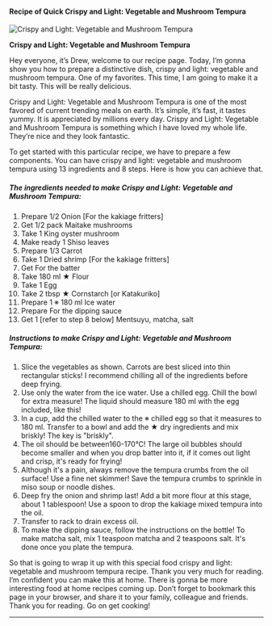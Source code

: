             

#### Recipe of Quick Crispy and Light: Vegetable and Mushroom Tempura

![Crispy and Light: Vegetable and Mushroom Tempura](https://img-global.cpcdn.com/recipes/4621611161354240/751x532cq70/crispy-and-light-vegetable-and-mushroom-tempura-recipe-main-photo.jpg)

**Crispy and Light: Vegetable and Mushroom Tempura**

Hey everyone, it’s Drew, welcome to our recipe page. Today, I’m gonna show you how to prepare a distinctive dish, crispy and light: vegetable and mushroom tempura. One of my favorites. This time, I am going to make it a bit tasty. This will be really delicious.

Crispy and Light: Vegetable and Mushroom Tempura is one of the most favored of current trending meals on earth. It’s simple, it’s fast, it tastes yummy. It is appreciated by millions every day. Crispy and Light: Vegetable and Mushroom Tempura is something which I have loved my whole life. They’re nice and they look fantastic.

To get started with this particular recipe, we have to prepare a few components. You can have crispy and light: vegetable and mushroom tempura using 13 ingredients and 8 steps. Here is how you can achieve that.

##### The ingredients needed to make Crispy and Light: Vegetable and Mushroom Tempura:

1.  Prepare 1/2 Onion \[For the kakiage fritters\]
2.  Get 1/2 pack Maitake mushrooms
3.  Take 1 King oyster mushroom
4.  Make ready 1 Shiso leaves
5.  Prepare 1/3 Carrot
6.  Take 1 Dried shrimp \[For the kakiage fritters\]
7.  Get For the batter
8.  Take 180 ml ★ Flour
9.  Take 1 Egg
10.  Take 2 tbsp ★ Cornstarch \[or Katakuriko\]
11.  Prepare 1 ※ 180 ml Ice water
12.  Prepare For the dipping sauce
13.  Get 1 \[refer to step 8 below\] Mentsuyu, matcha, salt

##### Instructions to make Crispy and Light: Vegetable and Mushroom Tempura:

1.  Slice the vegetables as shown. Carrots are best sliced into thin rectangular sticks! I recommend chilling all of the ingredients before deep frying.
2.  Use only the water from the ice water. Use a chilled egg. Chill the bowl for extra measure! The liquid should measure 180 ml with the egg included, like this!
3.  In a cup, add the chilled water to the ※ chilled egg so that it measures to 180 ml. Transfer to a bowl and add the ★ dry ingredients and mix briskly! The key is "briskly".
4.  The oil should be between160-170°C! The large oil bubbles should become smaller and when you drop batter into it, if it comes out light and crisp, it's ready for frying!
5.  Although it's a pain, always remove the tempura crumbs from the oil surface! Use a fine net skimmer! Save the tempura crumbs to sprinkle in miso soup or noodle dishes.
6.  Deep fry the onion and shrimp last! Add a bit more flour at this stage, about 1 tablespoon! Use a spoon to drop the kakiage mixed tempura into the oil.
7.  Transfer to rack to drain excess oil.
8.  To make the dipping sauce, follow the instructions on the bottle! To make matcha salt, mix 1 teaspoon matcha and 2 teaspoons salt. It's done once you plate the tempura.

So that is going to wrap it up with this special food crispy and light: vegetable and mushroom tempura recipe. Thank you very much for reading. I’m confident you can make this at home. There is gonna be more interesting food at home recipes coming up. Don’t forget to bookmark this page in your browser, and share it to your family, colleague and friends. Thank you for reading. Go on get cooking!

* * *